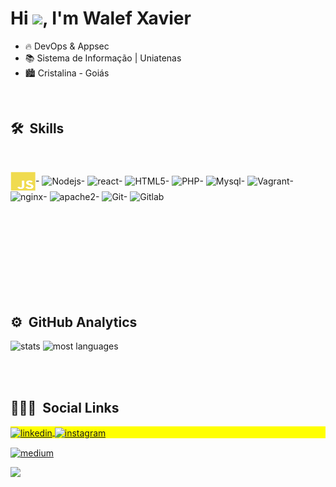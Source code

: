 
<h1 align="left">Hi <img src="https://raw.githubusercontent.com/kaueMarques/kaueMarques/master/hi.gif" width="30px">, I'm Walef Xavier</h1>

- 🔥 DevOps & Appsec 
- 📚 Sistema de Informação | Uniatenas
- 🏙️ Cristalina - Goiás

<br> 

## 🛠 &nbsp;Skills

<div style="display: inline_block"><br>
  

  <img align="center" alt="js" height="30" width="40" src="https://raw.githubusercontent.com/devicons/devicon/master/icons/javascript/javascript-plain.svg">-
  <img align="center" alt="Nodejs" height="30" width="40" src="https://cdn.jsdelivr.net/gh/devicons/devicon/icons/nodejs/nodejs-original.svg"/>-
  <img align="center" alt="react" height="30" width="40" src="https://cdn.jsdelivr.net/gh/devicons/devicon/icons/react/react-original.svg"/>-
  <img align="center" alt="HTML5" height="30" width="40" src="https://cdn.jsdelivr.net/gh/devicons/devicon/icons/html5/html5-original.svg"/>-
  <img align="center" alt="PHP" height="30" width="40" src="https://cdn.jsdelivr.net/gh/devicons/devicon/icons/php/php-original.svg"/>-
  <img align="center" alt="Mysql" height="30" width="40" src="https://cdn.jsdelivr.net/gh/devicons/devicon/icons/mysql/mysql-original-wordmark.svg"/>-
  <img align="center" alt="Vagrant" height="30" width="40" src="https://cdn.jsdelivr.net/gh/devicons/devicon/icons/vagrant/vagrant-original.svg"/>-
  <img align="center" alt="nginx" height="30" width="40" src="https://cdn.jsdelivr.net/gh/devicons/devicon/icons/nginx/nginx-original.svg"/>-
  <img align="center" alt="apache2" height="30" width="40" src="https://cdn.jsdelivr.net/gh/devicons/devicon/icons/apache/apache-original.svg"/>-
  <img align="center" alt="Git" height="30" width="40" src="https://cdn.jsdelivr.net/gh/devicons/devicon/icons/git/git-original.svg"/>-
  <img align="center" alt="Gitlab" height="30" width="40" src="https://cdn.jsdelivr.net/gh/devicons/devicon/icons/gitlab/gitlab-original.svg"/>
 
  
  
</div>
  
<br><br>
<br><br>
<br><br>
<br><br>

## ⚙️ &nbsp;GitHub Analytics

<p align="left">
<img width="530em" src="https://github-readme-stats.vercel.app/api?username=dvbliw&show_icons=true&theme=apprentice" alt="stats"/>
<img width="530em" src="https://github-readme-stats.vercel.app/api/top-langs/?username=dvbliw&layout=compact&theme=apprentice" alt="most languages"/>
</p>

<br><br>

## 👨🏽‍🦲 &nbsp;Social Links

<div>
<p align="left" style="background:yellow">
<a href="https://www.linkedin.com/in/walefxavier/" target="_blank">
  <img align="center" src="https://img.shields.io/badge/-dvbliw-05122A?style=flat&logo=linkedin" alt="linkedin"/>
</a>
<a href="https://instagram.com/dabliw1st" target="_blank">
 <img align="center" src="https://img.shields.io/badge/-dvbliw-05122A?style=flat&logo=instagram" alt="instagram"/>
</a>
</p>

<a href="https://medium.com/@jdabliw" target="_blank">
 <img align="center" src="https://img.shields.io/badge/Medium-12100E?style=for-the-badge&logo=medium&logoColor=white" alt="medium"/>
</a>
</p>
</div>

<img width="1000em" src="https://github.com/saadeghi/saadeghi/blob/master/dino.gif?raw=true" />
